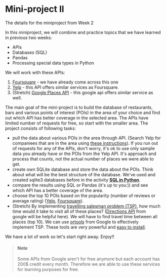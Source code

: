 # Mini-project II
The details for the miniproject from Week 2


In this miniproject, we will combine and practice topics that we have learned in previous two weeks:
- APIs
- Databases (SQL)
- Pandas
- Processing special data types in Python

We will work with these APIs:
1. [Foursquare](https://developer.foursquare.com/places) - we have already come across this one
2. [Yelp](https://www.yelp.com/developers/documentation/v3/get_started) - this API offers similar services as Foursquare.
3. (Stretch) [Google Places API](https://developers.google.com/places/web-service/intro) - this google api offers similar service as well.

The main goal of the mini-project is to build the database of restaurants, bars and various points of interest (POIs) in the area of your choice and find out which API has better coverage in the selected area. The APIs have limited number of requests for free, so start with the smaller area. The project consists of following tasks:

- pull the data about various POIs in the area through API. (Search Yelp for companiees that are in the area using [these instructions](https://www.yelp.com/developers/documentation/v3/business_search)). If you run out of requests for any of the APIs, don't worry, it's ok to use only sample data you already have or the POIs from the Yelp API. It's approach and process that counts, not the actual number of places we were able to get.
- create own SQLite database and store the data about the POIs. Think about what will be the best structure of the database. We've used and created sqlite3 databases before in the activity [**SQL in Python**](https://data.compass.lighthouselabs.ca/b9e08cd5-68c6-490c-a32b-a66f01bf53e1).
- compare the results using SQL or Pandas (it's up to you:)) and see which API has a better coverage of the area.
- choose the top 10 POIs based on the popularity (number of reviews or average rating) ([Yelp](https://www.yelp.com/developers/documentation/v3/business), [Foursquare](https://developer.foursquare.com/docs/api-reference/venues/details/)).
- (Stretch) By implementing [travelling salesman problem (TSP)](https://en.wikipedia.org/wiki/Travelling_salesman_problem), how much time would it take to visit all of these places? ([Directions API](https://developers.google.com/maps/documentation/directions/start) from google will be helpful here). We will have to find travel time between all places (top 10). We can use [ortools](https://developers.google.com/optimization/routing/tsp) from Google to effectively implement TSP. These tools are very powerful and [easy to install](https://developers.google.com/optimization/install).

We have a lot of work so let's start right away. Enjoy!!


> #### Note
> Some APIs from Google aren't for free anymore but each account has 200$ credit every month. Therefore we are able to use these services for learning purposes for free.